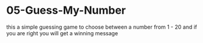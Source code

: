 # 05-Guess-My-Number
this a simple guessing game to choose between a number from 1 - 20 
and if you are right you will get a winning message
